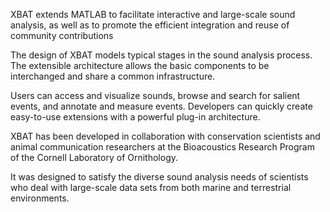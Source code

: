 XBAT extends MATLAB to facilitate interactive and large-scale sound analysis, as well as to promote the efficient integration and reuse of community contributions

The design of XBAT models typical stages in the sound analysis process. The extensible architecture allows the basic components to be interchanged and share a common infrastructure.

Users can access and visualize sounds, browse and search for salient events, and annotate and measure events. Developers can quickly create easy-to-use extensions with a powerful plug-in architecture.

XBAT has been developed in collaboration with conservation scientists and animal communication researchers at the Bioacoustics Research Program of the Cornell Laboratory of Ornithology.

It was designed to satisfy the diverse sound analysis needs of scientists who deal with large-scale data sets from both marine and terrestrial environments.